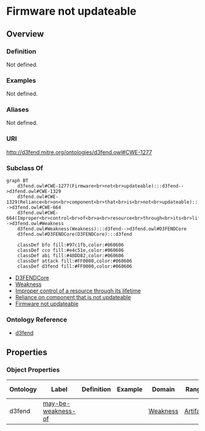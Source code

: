 # Firmware not updateable

## Overview

### Definition
Not defined.

### Examples
Not defined.

### Aliases
Not defined.

### URI
http://d3fend.mitre.org/ontologies/d3fend.owl#CWE-1277

### Subclass Of
```mermaid
graph BT
    d3fend.owl#CWE-1277(Firmware<br>not<br>updateable):::d3fend-->d3fend.owl#CWE-1329
    d3fend.owl#CWE-1329(Reliance<br>on<br>component<br>that<br>is<br>not<br>updateable):::d3fend-->d3fend.owl#CWE-664
    d3fend.owl#CWE-664(Improper<br>control<br>of<br>a<br>resource<br>through<br>its<br>lifetime):::d3fend-->d3fend.owl#Weakness
    d3fend.owl#Weakness(Weakness):::d3fend-->d3fend.owl#D3FENDCore
    d3fend.owl#D3FENDCore(D3FENDCore):::d3fend
    
    classDef bfo fill:#97c1fb,color:#060606
    classDef cco fill:#e4c51e,color:#060606
    classDef abi fill:#48DD82,color:#060606
    classDef attack fill:#FF0000,color:#060606
    classDef d3fend fill:#FF0000,color:#060606
```

- [D3FENDCore](/docs/ontology/reference/model/D3FENDCore/D3FENDCore.md)
- [Weakness](/docs/ontology/reference/model/D3FENDCore/Weakness/Weakness.md)
- [Improper control of a resource through its lifetime](/docs/ontology/reference/model/D3FENDCore/Weakness/Improper%20control%20of%20a%20resource%20through%20its%20lifetime/Improper%20control%20of%20a%20resource%20through%20its%20lifetime.md)
- [Reliance on component that is not updateable](/docs/ontology/reference/model/D3FENDCore/Weakness/Improper%20control%20of%20a%20resource%20through%20its%20lifetime/Reliance%20on%20component%20that%20is%20not%20updateable/Reliance%20on%20component%20that%20is%20not%20updateable.md)
- [Firmware not updateable](/docs/ontology/reference/model/D3FENDCore/Weakness/Improper%20control%20of%20a%20resource%20through%20its%20lifetime/Reliance%20on%20component%20that%20is%20not%20updateable/Firmware%20not%20updateable/Firmware%20not%20updateable.md)


### Ontology Reference
- [d3fend](http://d3fend.mitre.org/ontologies/d3fend.owl#)

## Properties
### Object Properties
| Ontology | Label | Definition | Example | Domain | Range | Inverse Of |
|----------|-------|------------|---------|--------|-------|------------|
| d3fend | [may-be-weakness-of](http://d3fend.mitre.org/ontologies/d3fend.owl#may-be-weakness-of) |  |  | [Weakness](/docs/ontology/reference/model/D3FENDCore/Weakness/Weakness.md) | [Artifact](/docs/ontology/reference/model/D3FENDCore/Artifact/Artifact.md) | [may-have-weakness](http://d3fend.mitre.org/ontologies/d3fend.owl#may-have-weakness) |

